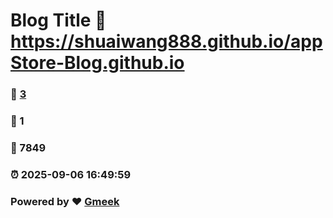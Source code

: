 # Blog Title :link: https://shuaiwang888.github.io/appStore-Blog.github.io 
### :page_facing_up: [3](https://shuaiwang888.github.io/appStore-Blog.github.io/tag.html) 
### :speech_balloon: 1 
### :hibiscus: 7849 
### :alarm_clock: 2025-09-06 16:49:59 
### Powered by :heart: [Gmeek](https://github.com/Meekdai/Gmeek)
